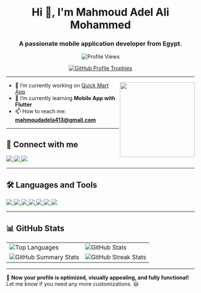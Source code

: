 <h1 align="center">Hi 👋, I'm Mahmoud Adel Ali Mohammed</h1>
<h3 align="center">A passionate mobile application developer from Egypt.</h3>

<p align="center">
  <img src="https://komarev.com/ghpvc/?username=mahmoud-adel-ali&label=Profile%20views&color=0e75b6&style=flat" alt="Profile Views" />
</p>

<p align="center">
  <a href="https://github.com/ryo-ma/github-profile-trophy">
    <img src="https://github-profile-trophy.vercel.app/?username=mahmoud-adel-ali&theme=radical" alt="GitHub Profile Trophies"/>
  </a>
</p>

---
<img align="right" src="https://user-images.githubusercontent.com/63050133/156676671-d5b2e362-97d4-4404-9447-dd71ddfea82f.gif" width="200px"/>

- 🔭 I’m currently working on [Quick Mart App](https://github.com/Mahmoud-Adel-Ali/Quick-Mart-E-commerce-App)  
- 🌱 I’m currently learning **Mobile App with Flutter**  
- 📫 How to reach me: **mahmoudadela413@gmail.com**  

---

## 📩 Connect with me
<p align="left">
    <a href="mailto:mahmoudadela413@gmail.com" title="Gmail">
        <img src="https://img.shields.io/badge/gmail-%23F05033.svg?style=for-the-badge&logo=gmail&logoColor=white"/>
    </a>  
    <a href="https://www.facebook.com/profile.php?id=100035383894778" title="Facebook">
        <img src="https://img.shields.io/badge/Facebook-%231877F2.svg?style=for-the-badge&logo=Facebook&logoColor=white"/>
    </a>
    <a href="https://www.linkedin.com/in/mahmoud-adel-ali-mohamed-707bab250/" title="LinkedIn">
        <img src="https://img.shields.io/badge/linkedin-%230077B5.svg?style=for-the-badge&logo=linkedin&logoColor=white"/>
    </a>  
</p>

---

## 🛠 Languages and Tools
<p align="left">
    <a href="https://www.w3schools.com/cpp/" title="C++">
        <img src="https://img.shields.io/badge/c++-%2300599C.svg?style=for-the-badge&logo=c%2B%2B&logoColor=white"/>
    </a>
    <a href="https://github.com/" title="GitHub">
        <img src="https://img.shields.io/badge/github-%23121011.svg?style=for-the-badge&logo=github&logoColor=white"/>
    </a>
    <a href="https://git-scm.com/" title="Git">
        <img src="https://img.shields.io/badge/git-%23F05033.svg?style=for-the-badge&logo=git&logoColor=white"/>
    </a>
    <a href="https://www.python.org/" title="Python">
        <img src="https://img.shields.io/badge/python-3670A0?style=for-the-badge&logo=python&logoColor=ffdd54"/>
    </a>
    <a href="https://code.visualstudio.com/" title="Visual Studio Code">
        <img src="https://img.shields.io/badge/Visual%20Studio%20Code-0078d7.svg?style=for-the-badge&logo=visual-studio-code&logoColor=white"/>
    </a>
    <a href="https://flutter.dev" title="Flutter">
        <img src="https://img.shields.io/badge/flutter-%2302569B.svg?style=for-the-badge&logo=flutter&logoColor=white"/>
    </a>
    <a href="https://dart.dev" title="Dart">
        <img src="https://img.shields.io/badge/dart-%230175C2.svg?style=for-the-badge&logo=dart&logoColor=white"/>
    </a>
</p>

---

## 📊 GitHub Stats

<table align="center">
  <tr>
    <td>
      <img src="https://github-readme-stats.vercel.app/api/top-langs?username=mahmoud-adel-ali&show_icons=true&locale=en&layout=compact" alt="Top Languages"/>
    </td>
    <td>
      <img src="https://github-readme-stats.vercel.app/api?username=mahmoud-adel-ali&show_icons=true&locale=en" alt="GitHub Stats"/>
    </td>
  </tr>
  <tr>
    <td>
      <img src="https://github-profile-summary-cards.vercel.app/api/cards/stats?username=mahmoud-adel-ali&theme=github_dark" alt="GitHub Summary Stats"/>
    </td>
    <td>
      <img src="https://github-readme-streak-stats.herokuapp.com/?user=mahmoud-adel-ali&theme=dark" alt="GitHub Streak Stats"/>
    </td>
  </tr>
</table>

---

🚀 **Now your profile is optimized, visually appealing, and fully functional!** Let me know if you need any more customizations. 😃

